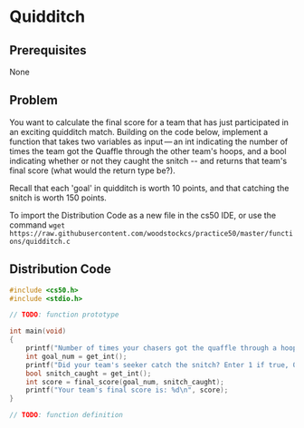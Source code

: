 # Quidditch

## Prerequisites
None

## Problem
You want to calculate the final score for a team that has just participated in an exciting quidditch match. Building on the code below, implement a function that takes two variables as input — an int indicating the number of times the team got the Quaffle through the other team's hoops, and a bool indicating whether or not they caught the snitch -- and returns that team's final score (what would the return type be?).  

Recall that each 'goal' in quidditch is worth 10 points, and that catching the snitch is worth 150 points.

To import the Distribution Code as a new file in the cs50 IDE, or use the command `wget https://raw.githubusercontent.com/woodstockcs/practice50/master/functions/quidditch.c`

## Distribution Code
```c
#include <cs50.h>
#include <stdio.h>

// TODO: function prototype

int main(void)
{
    printf("Number of times your chasers got the quaffle through a hoop: ");
    int goal_num = get_int();
    printf("Did your team's seeker catch the snitch? Enter 1 if true, 0 otherwise: ");
    bool snitch_caught = get_int();
    int score = final_score(goal_num, snitch_caught);
    printf("Your team's final score is: %d\n", score);
}

// TODO: function definition

```
